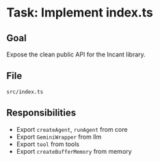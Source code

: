 # Task: Implement index.ts

## Goal
Expose the clean public API for the Incant library.

## File
`src/index.ts`

## Responsibilities
- Export `createAgent`, `runAgent` from core
- Export `GeminiWrapper` from llm
- Export `tool` from tools
- Export `createBufferMemory` from memory
